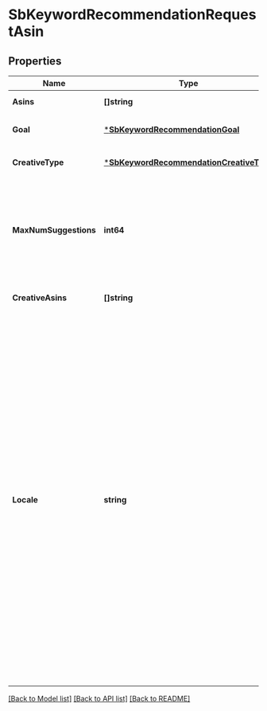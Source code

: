 # SbKeywordRecommendationRequestAsin

## Properties
Name | Type | Description | Notes
------------ | ------------- | ------------- | -------------
**Asins** | **[]string** |  | [default to null]
**Goal** | [***SbKeywordRecommendationGoal**](SBKeywordRecommendationGoal.md) |  | [optional] [default to null]
**CreativeType** | [***SbKeywordRecommendationCreativeType**](SBKeywordRecommendationCreativeType.md) |  | [optional] [default to null]
**MaxNumSuggestions** | **int64** | Maximum number of suggestions to return. Max value is 1000. If not provided, default to 100. | [optional] [default to null]
**CreativeAsins** | **[]string** |  | [optional] [default to null]
**Locale** | **string** | Optional locale to request keyword suggestion translations. For example, to request Simplified Chinese translations in US, provide locale “zh_CN”. Response will include both keyword suggestions and their translations. Supported locales include: Simplified Chinese (locale: “zh_CN”) for US, UK and CA. English (locale: “en_GB”) for DE, FR, IT and ES. | [optional] [default to null]

[[Back to Model list]](../README.md#documentation-for-models) [[Back to API list]](../README.md#documentation-for-api-endpoints) [[Back to README]](../README.md)

